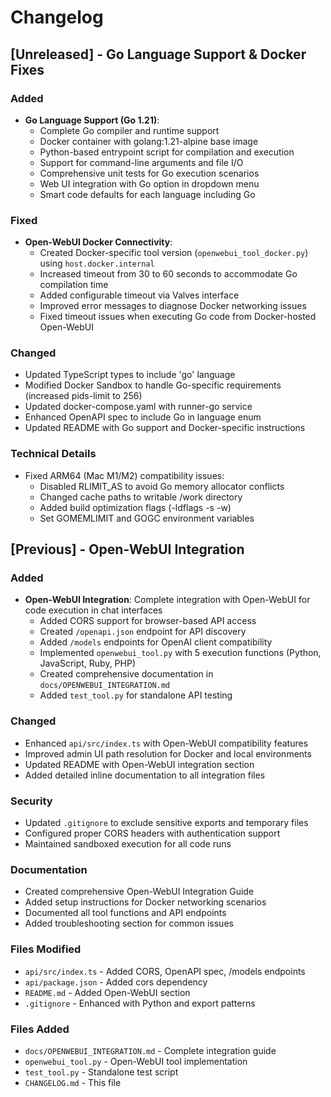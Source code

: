 # Changelog

## [Unreleased] - Go Language Support & Docker Fixes

### Added
- **Go Language Support (Go 1.21)**:
  - Complete Go compiler and runtime support
  - Docker container with golang:1.21-alpine base image
  - Python-based entrypoint script for compilation and execution
  - Support for command-line arguments and file I/O
  - Comprehensive unit tests for Go execution scenarios
  - Web UI integration with Go option in dropdown menu
  - Smart code defaults for each language including Go

### Fixed
- **Open-WebUI Docker Connectivity**:
  - Created Docker-specific tool version (`openwebui_tool_docker.py`) using `host.docker.internal`
  - Increased timeout from 30 to 60 seconds to accommodate Go compilation time
  - Added configurable timeout via Valves interface
  - Improved error messages to diagnose Docker networking issues
  - Fixed timeout issues when executing Go code from Docker-hosted Open-WebUI

### Changed
- Updated TypeScript types to include 'go' language
- Modified Docker Sandbox to handle Go-specific requirements (increased pids-limit to 256)
- Updated docker-compose.yaml with runner-go service
- Enhanced OpenAPI spec to include Go in language enum
- Updated README with Go support and Docker-specific instructions

### Technical Details
- Fixed ARM64 (Mac M1/M2) compatibility issues:
  - Disabled RLIMIT_AS to avoid Go memory allocator conflicts
  - Changed cache paths to writable /work directory
  - Added build optimization flags (-ldflags -s -w)
  - Set GOMEMLIMIT and GOGC environment variables

## [Previous] - Open-WebUI Integration

### Added
- **Open-WebUI Integration**: Complete integration with Open-WebUI for code execution in chat interfaces
  - Added CORS support for browser-based API access
  - Created `/openapi.json` endpoint for API discovery
  - Added `/models` endpoints for OpenAI client compatibility
  - Implemented `openwebui_tool.py` with 5 execution functions (Python, JavaScript, Ruby, PHP)
  - Created comprehensive documentation in `docs/OPENWEBUI_INTEGRATION.md`
  - Added `test_tool.py` for standalone API testing

### Changed
- Enhanced `api/src/index.ts` with Open-WebUI compatibility features
- Improved admin UI path resolution for Docker and local environments
- Updated README with Open-WebUI integration section
- Added detailed inline documentation to all integration files

### Security
- Updated `.gitignore` to exclude sensitive exports and temporary files
- Configured proper CORS headers with authentication support
- Maintained sandboxed execution for all code runs

### Documentation
- Created comprehensive Open-WebUI Integration Guide
- Added setup instructions for Docker networking scenarios
- Documented all tool functions and API endpoints
- Added troubleshooting section for common issues

### Files Modified
- `api/src/index.ts` - Added CORS, OpenAPI spec, /models endpoints
- `api/package.json` - Added cors dependency
- `README.md` - Added Open-WebUI section
- `.gitignore` - Enhanced with Python and export patterns

### Files Added
- `docs/OPENWEBUI_INTEGRATION.md` - Complete integration guide
- `openwebui_tool.py` - Open-WebUI tool implementation
- `test_tool.py` - Standalone test script
- `CHANGELOG.md` - This file

